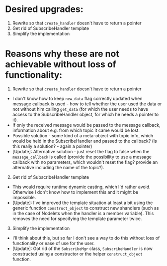 # Desired upgrades:

1) Rewrite so that `create_handler` doesn't have to return a pointer
2) Get rid of SubscribeHandler template
3) Simplify the implementation

# Reasons why these are not achievable without loss of functionality:

1) Rewrite so that `create_handler` doesn't have to return a pointer
  - I don't know how to keep `new_data` flag correctly updated when message callback is used - how to tell whether the user used the data or not without him calling `get_data` (for which the user needs to have access to the SubscribeHandler object, for which he needs a pointer to it).
  - If only the received message would be passed to the message callback, information about e.g. from which topic it came would be lost.
  - Possible solution - some kind of a meta-object with topic info, which would be held in the SubscribeHandler and passed to the callback? (is this really a solution? - again a pointer)
  - [Update]: Alternative solution - just reset the flag to false when the `message_callback` is called (provide the possibility to use a message callback with no parameters, which wouldn't reset the flag? provide an alternative including the name of the topic?).

2) Get rid of SubscribeHandler template
  - This would require runtime dynamic casting, which I'd rather avoid. Otherwise I don't know how to implement this and it might be impossible.
  - [Update]: I've improved the template situation at least a bit using the generic function `construct_object` to construct new shandlers (such as in the case of Nodelets when the handler is a member variable). This removes the need for specifying the template parameter twice.

3) Simplify the implementation
  - I'll think about this, but so far I don't see a way to do this without loss of functionality or ease of use for the user.
  - [Update]: Got rid of the `SubscribeMgr` class, `SubscribeHandler` is now constructed using a constructor or the helper `construct_object` function.
